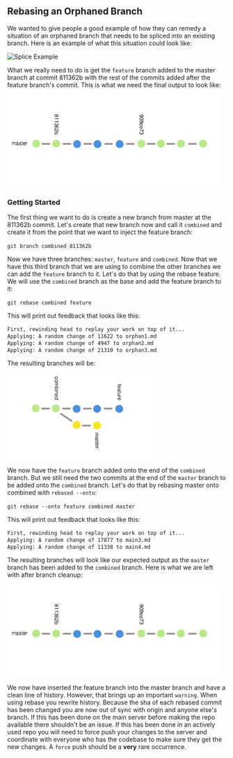 ## Rebasing an Orphaned Branch

We wanted to give people a good example of how they can remedy a situation of an orphaned branch that needs to be spliced into an existing branch. Here is an example of what this situation could look like:

![Splice Example](initial-output.png)

What we really need to do is get the `feature` branch added to the master branch at commit 811362b with the rest of the commits added after the feature branch's commit. This is what we need the final output to look like:

![Expected Output](expected-output.png)

### Getting Started

The first thing we want to do is create a new branch from master at the 811362b commit. Let's create that new branch now and call it `combined` and create it from the point that we want to inject the feature branch: 

`git branch combined 811362b`

Now we have three branches: `master`, `feature` and `combined`. Now that we have this third branch that we are using to combine the other branches we can add the `feature` branch to it. Let's do that by using the rebase feature. We will use the `combined` branch as the base and add the feature branch to it:

`git rebase combined feature`

This will print out feedback that looks like this:  
```
First, rewinding head to replay your work on top of it...
Applying: A random change of 11622 to orphan1.md
Applying: A random change of 4947 to orphan2.md
Applying: A random change of 21310 to orphan3.md
```

The resulting branches will be:

![After First Rebase](after-first-rebase.png)

We now have the `feature` branch added onto the end of the `combined` branch. But we still need the two commits at the end of the `master` branch to be added onto the `combined` branch. Let's do that by rebasing master onto combined with `rebased --onto`:

`git rebase --onto feature combined master`

This will print out feedback that looks like this:
```
First, rewinding head to replay your work on top of it...
Applying: A random change of 17877 to main3.md
Applying: A random change of 11338 to main4.md
```

The resulting branches will look like our expected output as the `master` branch has been added to the `combined` branch. Here is what we are left with after branch cleanup:

![Finalized Branches](expected-output.png)

We now have inserted the feature branch into the master branch and have a clean line of history. However, that brings up an important `warning`. When using rebase you rewrite history. Because the sha of each rebased commit has been changed you are now out of sync with origin and anyone else's branch. If this has been done on the main server before making the repo available there shouldn't be an issue. If this has been done in an actively used repo you will need to force push your changes to the server and coordinate with everyone who has the codebase to make sure they get the new changes. A `force` push should be a **very** rare occurrence.  


